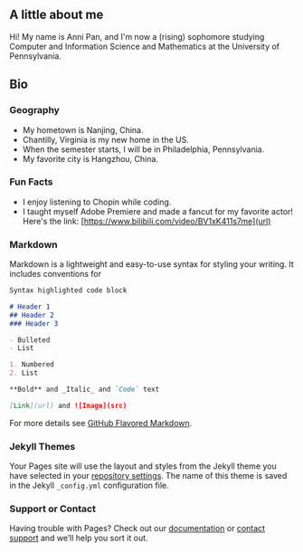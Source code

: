 ## A little about me

Hi! My name is Anni Pan, and I'm now a (rising) sophomore studying Computer and Information Science and Mathematics at the University of Pennsylvania.

## Bio

### Geography
- My hometown is Nanjing, China. 
- Chantilly, Virginia is my new home in the US.
- When the semester starts, I will be in Philadelphia, Pennsylvania. 
- My favorite city is Hangzhou, China.

### Fun Facts
- I enjoy listening to Chopin while coding.
- I taught myself Adobe Premiere and made a fancut for my favorite actor! Here's the link: [https://www.bilibili.com/video/BV1xK411s7me](url)

### Markdown

Markdown is a lightweight and easy-to-use syntax for styling your writing. It includes conventions for

```markdown
Syntax highlighted code block

# Header 1
## Header 2
### Header 3

- Bulleted
- List

1. Numbered
2. List

**Bold** and _Italic_ and `Code` text

[Link](url) and ![Image](src)
```

For more details see [GitHub Flavored Markdown](https://guides.github.com/features/mastering-markdown/).

### Jekyll Themes

Your Pages site will use the layout and styles from the Jekyll theme you have selected in your [repository settings](https://github.com/annypan/annipan.github.io/settings). The name of this theme is saved in the Jekyll `_config.yml` configuration file.

### Support or Contact

Having trouble with Pages? Check out our [documentation](https://help.github.com/categories/github-pages-basics/) or [contact support](https://github.com/contact) and we’ll help you sort it out.
